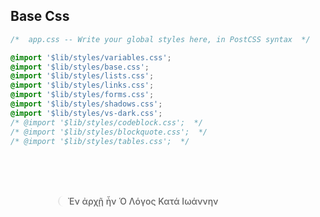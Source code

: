 <script>
  
</script>

<h2>Base Css</h2>

``` css
/*  app.css -- Write your global styles here, in PostCSS syntax  */

@import '$lib/styles/variables.css'; 
@import '$lib/styles/base.css';
@import '$lib/styles/lists.css'; 
@import '$lib/styles/links.css'; 
@import '$lib/styles/forms.css'; 
@import '$lib/styles/shadows.css'; 
@import '$lib/styles/vs-dark.css'; 
/* @import '$lib/styles/codeblock.css';  */
/* @import '$lib/styles/blockquote.css';  */
/* @import '$lib/styles/tables.css';  */


```

<blockquote>Ἐν ἀρχῇ ἦν Ὁ Λόγος
  <cite>Κατά Ιωάννην</cite>
</blockquote>


<style>
  blockquote {
    
    margin: 5rem 15% 4rem;
    font-size: var(--h4);
    font-weight: 500;
    /* color: #75879B; */
    /* padding: 2rem; */
    border-radius: 1rem;
    background: transparent;
    /* text-shadow: 2px 4px 1px #75879B40; */
    /* display: block; */
    width: 100%;
    max-width: 20rem !important;
  }
  cite {
    font-style: normal;
    font-size: var(--h7);
    font-weight: 500;
    color: var(--font-color);
    text-shadow: none;
    margin-top: 1rem;
  }
</style>